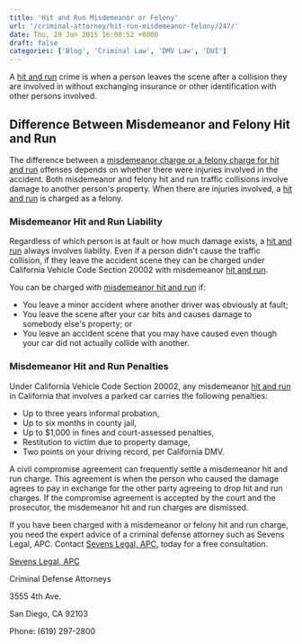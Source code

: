 ```yaml
---
title: 'Hit and Run Misdemeanor or Felony'
url: '/criminal-attorney/hit-run-misdemeanor-felony/247/'
date: Thu, 29 Jan 2015 16:00:52 +0000
draft: false
categories: ['Blog', 'Criminal Law', 'DMV Law', 'DUI']
---
```


A [hit and run](https://www.sevenslegal.com/san-diego-dmv-defense-lawyer/ "San Diego DMV Defense Lawyer") crime is when a person leaves the scene after a collision they are involved in without exchanging insurance or other identification with other persons involved.

Difference Between Misdemeanor and Felony Hit and Run
-----------------------------------------------------

The difference between a [misdemeanor charge or a felony charge for hit and run](https://www.sevenslegal.com/san-diego-dmv-defense-lawyer/ "San Diego DMV Defense Lawyer") offenses depends on whether there were injuries involved in the accident. Both misdemeanor and felony hit and run traffic collisions involve damage to another person's property. When there are injuries involved, a [hit and run](https://www.sevenslegal.com/san-diego-dmv-defense-lawyer/ "San Diego DMV Defense Lawyer") is charged as a felony.

### Misdemeanor Hit and Run Liability

Regardless of which person is at fault or how much damage exists, a [hit and run](https://www.sevenslegal.com/san-diego-dmv-defense-lawyer/ "San Diego DMV Defense Lawyer") always involves liability. Even if a person didn't cause the traffic collision, if they leave the accident scene they can be charged under California Vehicle Code Section 20002 with misdemeanor [hit and run](https://www.sevenslegal.com/san-diego-dmv-defense-lawyer/ "San Diego DMV Defense Lawyer").

You can be charged with [misdemeanor hit and run](https://www.sevenslegal.com/san-diego-dmv-defense-lawyer/ "San Diego DMV Defense Lawyer") if:

*   You leave a minor accident where another driver was obviously at fault;
*   You leave the scene after your car hits and causes damage to somebody else's property; or
*   You leave an accident scene that you may have caused even though your car did not actually collide with another.

### Misdemeanor Hit and Run Penalties

Under California Vehicle Code Section 20002, any misdemeanor [hit and run](https://www.sevenslegal.com/san-diego-dmv-defense-lawyer/ "San Diego DMV Defense Lawyer") in California that involves a parked car carries the following penalties:

*   Up to three years informal probation,
*   Up to six months in county jail,
*   Up to $1,000 in fines and court-assessed penalties,
*   Restitution to victim due to property damage,
*   Two points on your driving record, per California DMV.

A civil compromise agreement can frequently settle a misdemeanor hit and run charge. This agreement is when the person who caused the damage agrees to pay in exchange for the other party agreeing to drop hit and run charges. If the compromise agreement is accepted by the court and the prosecutor, the misdemeanor hit and run charges are dismissed.

If you have been charged with a misdemeanor or felony hit and run charge, you need the expert advice of a criminal defense attorney such as Sevens Legal, APC. Contact [Sevens Legal, APC](https://www.sevenslegal.com/ "Sevens Legal, APC"), today for a free consultation.

[Sevens Legal, APC](https://www.sevenslegal.com/ "Sevens Legal, APC")

Criminal Defense Attorneys

3555 4th Ave.

San Diego, CA 92103

Phone: (619) 297-2800